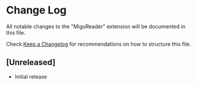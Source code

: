 # Change Log

All notable changes to the "MiguReader" extension will be documented in this file.

Check [Keep a Changelog](http://keepachangelog.com/) for recommendations on how to structure this file.

## [Unreleased]

- Initial release